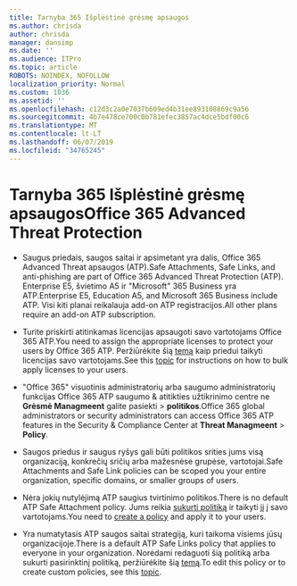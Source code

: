 ```yaml
---
title: Tarnyba 365 Išplėstinė grėsmę apsaugos
ms.author: chrisda
author: chrisda
manager: dansimp
ms.date: ''
ms.audience: ITPro
ms.topic: article
ROBOTS: NOINDEX, NOFOLLOW
localization_priority: Normal
ms.custom: 1036
ms.assetid: ''
ms.openlocfilehash: c12d3c2a0e7037b609ed4b31ee893108869c9a56
ms.sourcegitcommit: 4b7e478ce700c0b781efec3857ac4dce5bdf00c6
ms.translationtype: MT
ms.contentlocale: lt-LT
ms.lasthandoff: 06/07/2019
ms.locfileid: "34765245"
---
```

# <a name="office-365-advanced-threat-protection"></a><span data-ttu-id="2168d-102">Tarnyba 365 Išplėstinė grėsmę apsaugos</span><span class="sxs-lookup"><span data-stu-id="2168d-102">Office 365 Advanced Threat Protection</span></span>

- <span data-ttu-id="2168d-103">Saugus priedais, saugos saitai ir apsimetant yra dalis, Office 365 Advanced Threat apsaugos (ATP).</span><span class="sxs-lookup"><span data-stu-id="2168d-103">Safe Attachments, Safe Links, and anti-phishing are part of Office 365 Advanced Threat Protection (ATP).</span></span> <span data-ttu-id="2168d-104">Enterprise E5, švietimo A5 ir "Microsoft" 365 Business yra ATP.</span><span class="sxs-lookup"><span data-stu-id="2168d-104">Enterprise E5, Education A5, and Microsoft 365 Business include ATP.</span></span> <span data-ttu-id="2168d-105">Visi kiti planai reikalauja add-on ATP registracijos.</span><span class="sxs-lookup"><span data-stu-id="2168d-105">All other plans require an add-on ATP subscription.</span></span>

- <span data-ttu-id="2168d-106">Turite priskirti atitinkamas licencijas apsaugoti savo vartotojams Office 365 ATP.</span><span class="sxs-lookup"><span data-stu-id="2168d-106">You need to assign the appropriate licenses to protect your users by Office 365 ATP.</span></span> <span data-ttu-id="2168d-107">Peržiūrėkite šią [temą](https://docs.microsoft.com/office365/admin/subscriptions-and-billing/assign-licenses-to-users) kaip priedui taikyti licencijas savo vartotojams.</span><span class="sxs-lookup"><span data-stu-id="2168d-107">See this [topic](https://docs.microsoft.com/office365/admin/subscriptions-and-billing/assign-licenses-to-users) for instructions on how to bulk apply licenses to your users.</span></span>

- <span data-ttu-id="2168d-108">"Office 365" visuotinis administratorių arba saugumo administratorių funkcijas Office 365 ATP saugumo & atitikties užtikrinimo centre ne **Grėsmė Managmeent** galite pasiekti \> **politikos**.</span><span class="sxs-lookup"><span data-stu-id="2168d-108">Office 365 global administrators or security administrators can access Office 365 ATP features in the Security & Compliance Center at **Threat Managmeent** \> **Policy**.</span></span>

- <span data-ttu-id="2168d-109">Saugos priedus ir saugus ryšys gali būti politikos srities jums visą organizaciją, konkrečių sričių arba mažesnėse grupėse, vartotojai.</span><span class="sxs-lookup"><span data-stu-id="2168d-109">Safe Attachments and Safe Link policies can be scoped you your entire organization, specific domains, or smaller groups of users.</span></span>

- <span data-ttu-id="2168d-110">Nėra jokių nutylėjimą ATP saugius tvirtinimo politikos.</span><span class="sxs-lookup"><span data-stu-id="2168d-110">There is no default ATP Safe Attachment policy.</span></span> <span data-ttu-id="2168d-111">Jums reikia [sukurti politiką](https://docs.microsoft.com/office365/securitycompliance/set-up-atp-safe-attachments-policies) ir taikyti jį į savo vartotojams.</span><span class="sxs-lookup"><span data-stu-id="2168d-111">You need to [create a policy](https://docs.microsoft.com/office365/securitycompliance/set-up-atp-safe-attachments-policies) and apply it to your users.</span></span>

- <span data-ttu-id="2168d-112">Yra numatytasis ATP saugos saitai strategiją, kuri taikoma visiems jūsų organizacijoje.</span><span class="sxs-lookup"><span data-stu-id="2168d-112">There is a default ATP Safe Links policy that applies to everyone in your organization.</span></span> <span data-ttu-id="2168d-113">Norėdami redaguoti šią politiką arba sukurti pasirinktinį politiką, peržiūrėkite šią [temą](https://docs.microsoft.com/office365/securitycompliance/set-up-atp-safe-links-policies).</span><span class="sxs-lookup"><span data-stu-id="2168d-113">To edit this policy or to create custom policies, see this [topic](https://docs.microsoft.com/office365/securitycompliance/set-up-atp-safe-links-policies).</span></span>
